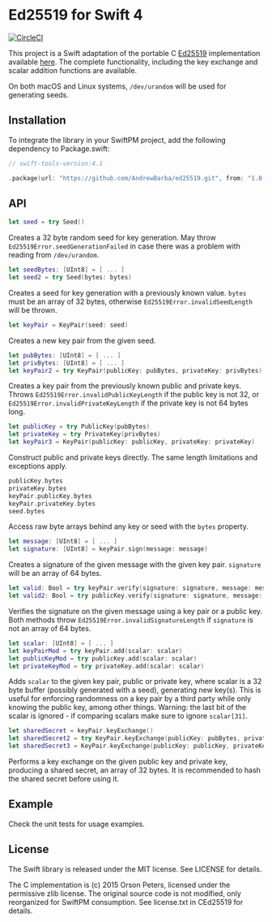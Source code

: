 # Ed25519 for Swift 4

[![CircleCI](https://circleci.com/gh/vzsg/ed25519.svg?style=shield)](https://circleci.com/gh/vzsg/ed25519)


This project is a Swift adaptation of the portable C [Ed25519](http://ed25519.cr.yp.to/)
implementation available [here](https://github.com/orlp/ed25519).
The complete functionality,
including the key exchange and scalar addition functions are available.

On both macOS and Linux systems, `/dev/urandom` will be used for generating seeds.

Installation
------------

To integrate the library in your SwiftPM project, add the following dependency to Package.swift:

```swift
// swift-tools-version:4.1

.package(url: "https://github.com/AndrewBarba/ed25519.git", from: "1.0.0")
```

API
---

```swift
let seed = try Seed()
```

Creates a 32 byte random seed for key generation.
May throw `Ed25519Error.seedGenerationFailed` in case there was a problem with reading from `/dev/urandom`.

```swift
let seedBytes: [UInt8] = [ ... ]
let seed2 = try Seed(bytes: bytes)
```

Creates a seed for key generation with a previously known value.
`bytes` must be an array of 32 bytes, otherwise `Ed25519Error.invalidSeedLength` will be thrown.

```swift
let keyPair = KeyPair(seed: seed)
```

Creates a new key pair from the given seed.

```swift
let pubBytes: [UInt8] = [ ... ]
let privBytes: [UInt8] = [ ... ]
let keyPair2 = try KeyPair(publicKey: pubBytes, privateKey: privBytes)
```

Creates a key pair from the previously known public and private keys.
Throws `Ed25519Error.invalidPublicKeyLength` if the public key is not 32,
or `Ed25519Error.invalidPrivateKeyLength` if the private key is not 64 bytes long.

```swift
let publicKey = try PublicKey(pubBytes)
let privateKey = try PrivateKey(privBytes)
let keyPair3 = KeyPair(publicKey: publicKey, privateKey: privateKey)
```

Construct public and private keys directly.
The same length limitations and exceptions apply.

```swift
publicKey.bytes
privateKey.bytes
keyPair.publicKey.bytes
keyPair.privateKey.bytes
seed.bytes
```

Access raw byte arrays behind any key or seed with the `bytes` property.

```swift
let message: [UInt8] = [ ... ]
let signature: [UInt8] = keyPair.sign(message: message)
```

Creates a signature of the given message with the given key pair.
`signature` will be an array of 64 bytes.

```swift
let valid: Bool = try keyPair.verify(signature: signature, message: message)
let valid2: Bool = try publicKey.verify(signature: signature, message: message)
```

Verifies the signature on the given message using a key pair or a public key.
Both methods throw `Ed25519Error.invalidSignatureLength` if `signature` is not an array of 64 bytes.

```swift
let scalar: [UInt8] = [ ... ]
let keyPairMod = try keyPair.add(scalar: scalar)
let publicKeyMod = try publicKey.add(scalar: scalar)
let privateKeyMod = try privateKey.add(scalar: scalar)
```

Adds `scalar` to the given key pair, public or private key, where scalar is a 32 byte buffer (possibly
generated with a seed), generating new key(s). This is useful for enforcing
randomness on a key pair by a third party while only knowing the public key,
among other things.  Warning: the last bit of the scalar is ignored - if
comparing scalars make sure to ignore `scalar[31]`.

```swift
let sharedSecret = keyPair.keyExchange()
let sharedSecret2 = try KeyPair.keyExchange(publicKey: pubBytes, privateKey: privBytes)
let sharedSecret3 = KeyPair.keyExchange(publicKey: publicKey, privateKey: privateKey)
```

Performs a key exchange on the given public key and private key, producing a
shared secret, an array of 32 bytes. It is recommended to hash the shared secret before using it.

Example
-------

Check the unit tests for usage examples.

License
-------

The Swift library is released under the MIT license. See LICENSE for details.

The C implementation is (c) 2015 Orson Peters, licensed under the permissive zlib license.
The original source code is not modified, only reorganized for SwiftPM consumption.
See license.txt in CEd25519 for details.
